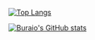 [![Top Langs](https://github-readme-stats.vercel.app/api/top-langs/?username=Buraio&langs_count=5&layout=compact)](https://github.com/anuraghazra/github-readme-stats)


[![Buraio's GitHub stats](https://github-readme-stats.vercel.app/api?username=Buraio&show_icons=true&theme=dracula)](https://github.com/anuraghazra/github-readme-stats)

